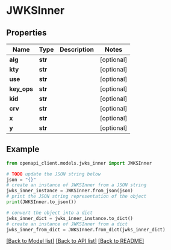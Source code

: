 # JWKSInner


## Properties

Name | Type | Description | Notes
------------ | ------------- | ------------- | -------------
**alg** | **str** |  | [optional] 
**kty** | **str** |  | [optional] 
**use** | **str** |  | [optional] 
**key_ops** | **str** |  | [optional] 
**kid** | **str** |  | [optional] 
**crv** | **str** |  | [optional] 
**x** | **str** |  | [optional] 
**y** | **str** |  | [optional] 

## Example

```python
from openapi_client.models.jwks_inner import JWKSInner

# TODO update the JSON string below
json = "{}"
# create an instance of JWKSInner from a JSON string
jwks_inner_instance = JWKSInner.from_json(json)
# print the JSON string representation of the object
print(JWKSInner.to_json())

# convert the object into a dict
jwks_inner_dict = jwks_inner_instance.to_dict()
# create an instance of JWKSInner from a dict
jwks_inner_from_dict = JWKSInner.from_dict(jwks_inner_dict)
```
[[Back to Model list]](../README.md#documentation-for-models) [[Back to API list]](../README.md#documentation-for-api-endpoints) [[Back to README]](../README.md)


